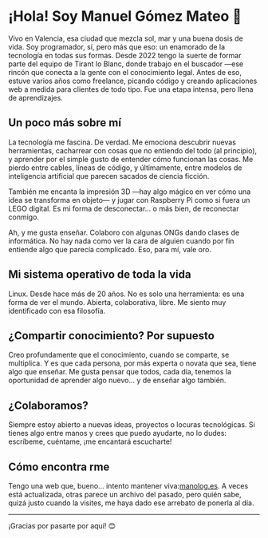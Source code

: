 # ¡Hola! Soy Manuel Gómez Mateo 👋
Vivo en Valencia, esa ciudad que mezcla sol, mar y una buena dosis de vida. Soy programador, sí, pero más que eso: un enamorado de la tecnología en todas sus formas. Desde 2022 tengo la suerte de formar parte del equipo de Tirant lo Blanc, donde trabajo en el buscador —ese rincón que conecta a la gente con el conocimiento legal. Antes de eso, estuve varios años como freelance, picando código y creando aplicaciones web a medida para clientes de todo tipo. Fue una etapa intensa, pero llena de aprendizajes.

## Un poco más sobre mí
La tecnología me fascina. De verdad. Me emociona descubrir nuevas herramientas, cacharrear con cosas que no entiendo del todo (al principio), y aprender por el simple gusto de entender cómo funcionan las cosas. Me pierdo entre cables, líneas de código, y últimamente, entre modelos de inteligencia artificial que parecen sacados de ciencia ficción.

También me encanta la impresión 3D —hay algo mágico en ver cómo una idea se transforma en objeto— y jugar con Raspberry Pi como si fuera un LEGO digital. Es mi forma de desconectar... o más bien, de reconectar conmigo.

Ah, y me gusta enseñar. Colaboro con algunas ONGs dando clases de informática. No hay nada como ver la cara de alguien cuando por fin entiende algo que parecía complicado. Eso, para mí, vale oro.

## Mi sistema operativo de toda la vida
Linux. Desde hace más de 20 años. No es solo una herramienta: es una forma de ver el mundo. Abierta, colaborativa, libre. Me siento muy identificado con esa filosofía.

## ¿Compartir conocimiento? Por supuesto
Creo profundamente que el conocimiento, cuando se comparte, se multiplica. Y es que cada persona, por más experta o novata que sea, tiene algo que enseñar. Me gusta pensar que todos, cada día, tenemos la oportunidad de aprender algo nuevo… y de enseñar algo también.

## ¿Colaboramos?
Siempre estoy abierto a nuevas ideas, proyectos o locuras tecnológicas. Si tienes algo entre manos y crees que puedo ayudarte, no lo dudes: escríbeme, cuéntame, ¡me encantará escucharte!

## Cómo encontra rme
Tengo una web que, bueno... intento mantener viva:[manolog.es](https://manolog.es). A veces está actualizada, otras parece un archivo del pasado, pero quién sabe, quizá justo cuando la visites, me haya dado ese arrebato de ponerla al día.

---

¡Gracias por pasarte por aquí! 😊

